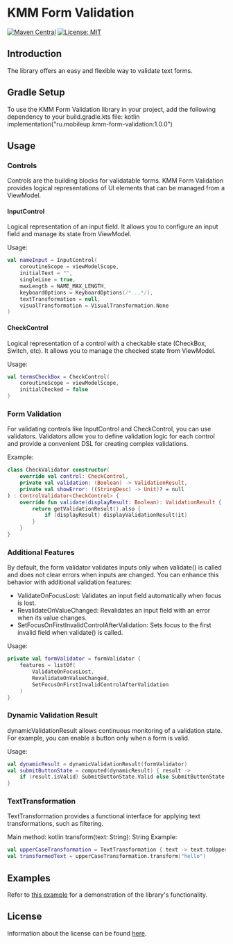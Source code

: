 # KMM Form Validation
[![Maven Central](https://img.shields.io/maven-central/v/ru.mobileup/kmm-form-validation)](https://repo1.maven.org/maven2/ru/mobileup/kmm-form-validation)
[![License: MIT](https://img.shields.io/badge/License-MIT-yellow.svg)](https://opensource.org/licenses/MIT)

## Introduction
The library offers an easy and flexible way to validate text forms.

## Gradle Setup
To use the KMM Form Validation library in your project, add the following dependency to your build.gradle.kts file:
kotlin
implementation("ru.mobileup.kmm-form-validation:1.0.0")

## Usage

### Controls
Controls are the building blocks for validatable forms. KMM Form Validation provides logical representations of UI elements that can be managed from a ViewModel.

#### InputControl
Logical representation of an input field. It allows you to configure an input field and manage its state from ViewModel.

Usage:
```kotlin
val nameInput = InputControl(
    coroutineScope = viewModelScope,
    initialText = "",
    singleLine = true,
    maxLength = NAME_MAX_LENGTH,
    keyboardOptions = KeyboardOptions(/*...*/),
    textTransformation = null,
    visualTransformation = VisualTransformation.None
)
```

#### CheckControl
Logical representation of a control with a checkable state (CheckBox, Switch, etc). It allows you to manage the checked state from ViewModel.

Usage:
```kotlin
val termsCheckBox = CheckControl(
    coroutineScope = viewModelScope,
    initialChecked = false
)
```

### Form Validation
For validating controls like InputControl and CheckControl, you can use validators. Validators allow you to define validation logic for each control and provide a convenient DSL for creating complex validations.

Example:
```kotlin
class CheckValidator constructor(
    override val control: CheckControl,
    private val validation: (Boolean) -> ValidationResult,
    private val showError: ((StringDesc) -> Unit)? = null
) : ControlValidator<CheckControl> {
    override fun validate(displayResult: Boolean): ValidationResult {
        return getValidationResult().also {
            if (displayResult) displayValidationResult(it)
        }
    }
}
```

### Additional Features
By default, the form validator validates inputs only when validate() is called and does not clear errors when inputs are changed. You can enhance this behavior with additional validation features:
- ValidateOnFocusLost: Validates an input field automatically when focus is lost.
- RevalidateOnValueChanged: Revalidates an input field with an error when its value changes.
- SetFocusOnFirstInvalidControlAfterValidation: Sets focus to the first invalid field when validate() is called.

Usage:
```kotlin
private val formValidator = formValidator {
    features = listOf(
        ValidateOnFocusLost,
        RevalidateOnValueChanged,
        SetFocusOnFirstInvalidControlAfterValidation
    )
}
```

### Dynamic Validation Result
dynamicValidationResult allows continuous monitoring of a validation state. For example, you can enable a button only when a form is valid.

Usage:
```kotlin
val dynamicResult = dynamicValidationResult(formValidator)
val submitButtonState = computed(dynamicResult) { result ->
    if (result.isValid) SubmitButtonState.Valid else SubmitButtonState.Invalid
}
```

### TextTransformation
TextTransformation provides a functional interface for applying text transformations, such as filtering.

Main method:
kotlin
transform(text: String): String
Example:
```kotlin
val upperCaseTransformation = TextTransformation { text -> text.toUpperCase() }
val transformedText = upperCaseTransformation.transform("hello")
```

## Examples
Refer to [this example](https://github.com/MobileUpLLC/KMM-Form-Validation/tree/main/sample) for a demonstration of the library's functionality.

## License
Information about the license can be found [here](https://github.com/MobileUpLLC/KMM-Form-Validation/blob/master/LICENSE).